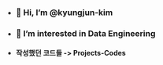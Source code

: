 - ### 👋 Hi, I’m @kyungjun-kim
- ### 👀 I’m interested in Data Engineering

- #### 작성했던 코드들 -> Projects-Codes
<!---
kyungjun-kim/kyungjun-kim is a ✨ special ✨ repository because its `README.md` (this file) appears on your GitHub profile.
You can click the Preview link to take a look at your changes.
--->
